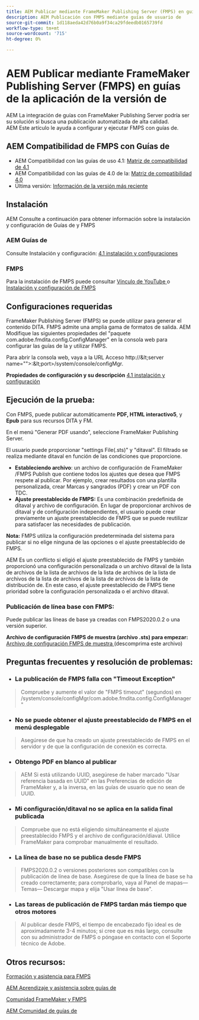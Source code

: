```yaml
---
title: AEM Publicar mediante FrameMaker Publishing Server (FMPS) en guías de la aplicación de la versión de
description: AEM Publicación con FMPS mediante guías de usuario de
source-git-commit: 1d118aeda42d76b0a9f34ca29fdeedb0165739fd
workflow-type: tm+mt
source-wordcount: '715'
ht-degree: 0%

---
```



# AEM Publicar mediante FrameMaker Publishing Server (FMPS) en guías de la aplicación de la versión de

AEM La integración de guías con FrameMaker Publishing Server podría ser su solución si busca una publicación automatizada de alta calidad.\
AEM Este artículo le ayuda a configurar y ejecutar FMPS con guías de.

## AEM Compatibilidad de FMPS con Guías de

- AEM Compatibilidad con las guías de uso 4.1: [Matriz de compatibilidad de 4.1 ](https://experienceleague.adobe.com/docs/experience-manager-guides-learn/tutorials/release-info/release-notes/on-prem-release-notes/release-notes-4.1.html?lang=en/#compatibility-matrix)
- AEM Compatibilidad con las guías de 4.0 de la: [Matriz de compatibilidad 4.0](https://helpx.adobe.com/xml-documentation-for-experience-manager/release-note/release-notes-xml-documentation-solution-4-0.html/#Compatibility%20matrix)
- Última versión: [Información de la versión más reciente](https://experienceleague.adobe.com/docs/experience-manager-guides-learn/tutorials/release-info/latest-release-info.html?lang=en)

## Instalación

AEM Consulte a continuación para obtener información sobre la instalación y configuración de Guías de y FMPS

### AEM Guías de

Consulte Instalación y configuración: [ 4.1 instalación y configuraciones ](https://helpx.adobe.com/content/dam/help/en/xml-documentation-solution/4-1-2/Adobe-Experience-Manager-Guides_Installation-Configuration-Guide_EN.pdf)

### FMPS

Para la instalación de FMPS puede consultar [Vínculo de YouTube ](https://www.youtube.com/watch?v=2deelyM5VA8&amp;t) o [Instalación y configuración de FMPS ](https://help.adobe.com/en_US/framemaker/server/index.html#t=fmps-user-guide%2Finstall_config_fmps.html%23install_config_fmps&amp;rhtocid=_2)

## Configuraciones requeridas

FrameMaker Publishing Server (FMPS) se puede utilizar para generar el contenido DITA. FMPS admite una amplia gama de formatos de salida. AEM Modifique las siguientes propiedades del &quot;paquete com.adobe.fmdita.config.ConfigManager&quot; en la consola web para configurar las guías de la y utilizar FMPS.

Para abrir la consola web, vaya a la URL Acceso http://\&lt;server name=&quot;&quot;>:\&lt;port>/system/console/configMgr.

**Propiedades de configuración y su descripción** [4.1 instalación y configuración ](https://helpx.adobe.com/content/dam/help/en/xml-documentation-solution/4-1-2/Adobe-Experience-Manager-Guides_Installation-Configuration-Guide_EN.pdf#page=89)

## Ejecución de la prueba:

Con FMPS, puede publicar automáticamente **PDF, HTML interactivo5**, y **Epub** para sus recursos DITA y FM.

En el menú &quot;Generar PDF usando&quot;, seleccione FrameMaker Publishing Server.

El usuario puede proporcionar &quot;settings File(.sts)&quot; y &quot;ditaval&quot;. El filtrado se realiza mediante ditaval en función de las condiciones que proporcione.

- **Estableciendo archivo**: un archivo de configuración de FrameMaker /FMPS Publish que contiene todos los ajustes que desea que FMPS respete al publicar. Por ejemplo, crear resultados con una plantilla personalizada, crear Marcas y sangrados (PDF) y crear un PDF con TDC.
- **Ajuste preestablecido de FMPS:** Es una combinación predefinida de ditaval y archivo de configuración. En lugar de proporcionar archivos de ditaval y de configuración independientes, el usuario puede crear previamente un ajuste preestablecido de FMPS que se puede reutilizar para satisfacer las necesidades de publicación.

**Nota:** FMPS utiliza la configuración predeterminada del sistema para publicar si no elige ninguna de las opciones o el ajuste preestablecido de FMPS.

AEM Es un conflicto si eligió el ajuste preestablecido de FMPS y también proporcionó una configuración personalizada o un archivo ditaval de la lista de archivos de la lista de archivos de la lista de archivos de la lista de archivos de la lista de archivos de la lista de archivos de la lista de distribución de. En este caso, el ajuste preestablecido de FMPS tiene prioridad sobre la configuración personalizada o el archivo ditaval.

### Publicación de línea base con FMPS:

Puede publicar las líneas de base ya creadas con FMPS2020.0.2 o una versión superior.

**Archivo de configuración FMPS de muestra (archivo .sts) para empezar:** [Archivo de configuración FMPS de muestra ](https://acrobat.adobe.com/link/track?uri=urn:aaid:scds:US:ef750752-7a7e-4e51-923e-6b7d9861ed54) (descomprima este archivo)

## Preguntas frecuentes y resolución de problemas:

- ### La publicación de FMPS falla con &quot;Timeout Exception&quot;

>Compruebe y aumente el valor de &quot;FMPS timeout&quot; (segundos) en /system/console/configMgr/com.adobe.fmdita.config.ConfigManager&quot;

- ### No se puede obtener el ajuste preestablecido de FMPS en el menú desplegable

>Asegúrese de que ha creado un ajuste preestablecido de FMPS en el servidor y de que la configuración de conexión es correcta.

- ### Obtengo PDF en blanco al publicar

>AEM Si está utilizando UUID, asegúrese de haber marcado &quot;Usar referencia basada en UUID&quot; en las Preferencias de edición de FrameMaker y, a la inversa, en las guías de usuario que no sean de UUID.

- ### Mi configuración/ditaval no se aplica en la salida final publicada

>Compruebe que no está eligiendo simultáneamente el ajuste preestablecido FMPS y el archivo de configuración/diaval. Utilice FrameMaker para comprobar manualmente el resultado.

- ### La línea de base no se publica desde FMPS

>FMPS2020.0.2 o versiones posteriores son compatibles con la publicación de línea de base.
>Asegúrese de que la línea de base se ha creado correctamente; para comprobarlo, vaya al Panel de mapas— Temas— Descargar mapa y elija &quot;Usar línea de base&quot;.
- ### Las tareas de publicación de FMPS tardan más tiempo que otros motores

>Al publicar desde FMPS, el tiempo de encabezado fijo ideal es de aproximadamente 3-4 minutos; si cree que es más largo, consulte con su administrador de FMPS o póngase en contacto con el Soporte técnico de Adobe.

## Otros recursos:

[Formación y asistencia para FMPS](https://helpx.adobe.com/support/framemaker-publishing-server.html)

[AEM Aprendizaje y asistencia sobre guías de](https://helpx.adobe.com/in/support/xml-documentation-for-experience-manager.html)

[Comunidad FrameMaker y FMPS](https://community.adobe.com/t5/framemaker/ct-p/ct-framemaker?page=1&amp;sort=latest_replies&amp;lang=all&amp;tabid=all)

[AEM Comunidad de guías de](https://experienceleaguecommunities.adobe.com/t5/experience-manager-guides/ct-p/aem-xml-documentation)
